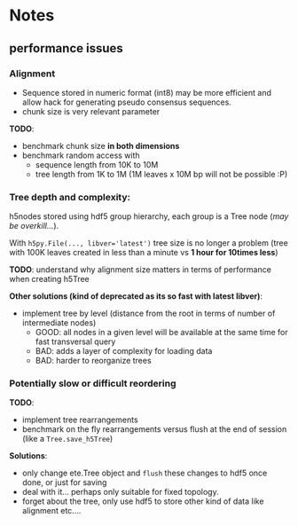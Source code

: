 # Notes

## performance issues

### Alignment

  - Sequence stored in numeric format (int8) may be more efficient and allow hack for generating pseudo consensus sequences.
  - chunk size is very relevant parameter 

__TODO__:
- benchmark chunk size **in both dimensions**
- benchmark random access with
  - sequence length from 10K to 10M
  - tree length from 1K to 1M (1M leaves x 10M bp will not be possible :P)

### Tree depth and complexity:

h5nodes stored using hdf5 group hierarchy, each group is a Tree node (_may be overkill..._).

With `h5py.File(..., libver='latest')` tree size is no longer a problem (tree with 100K leaves created in less than a minute vs **1 hour for 10times less**)

__TODO__: understand why alignment size matters in terms of performance when creating h5Tree

__Other solutions (kind of deprecated as its so fast with latest libver)__:
 - implement tree by level (distance from the root in terms of number of intermediate nodes)
    - GOOD: all nodes in a given level will be available at the same time for fast transversal query
    - BAD: adds a layer of complexity for loading data
    - BAD: harder to reorganize trees

### Potentially slow or difficult reordering

__TODO__: 
  - implement tree rearrangements
  - benchmark on the fly rearrangements versus flush at the end of session (like a `Tree.save_h5Tree`) 

__Solutions__:
 - only change ete.Tree object and `flush` these changes to hdf5 once done, or just for saving
 - deal with it... perhaps only suitable for fixed topology.
 - forget about the tree, only use hdf5 to store other kind of data like alignment etc....
